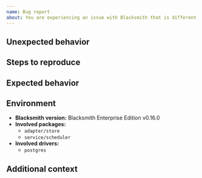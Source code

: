 ```yaml
---
name: Bug report
about: You are experiencing an issue with Blacksmith that is different than the documented or expected behavior
---
```


## Unexpected behavior

<!--
Please write a clear and concise description of what the bug is.
-->

## Steps to reproduce

<!--
Please indicate the steps needed to reproduce the previously described behavior.
-->

## Expected behavior

<!--
Please describe the behavior you were expected.
-->

## Environment

- **Blacksmith version:** Blacksmith Enterprise Edition v0.16.0
- **Involved packages:**
  - `adapter/store`
  - `service/scheduler`
- **Involved drivers:**
  - `postgres`

## Additional context

<!--
Do you have anything to add?
-->
